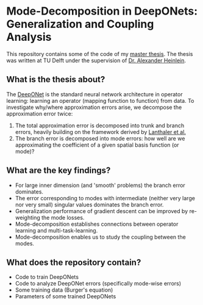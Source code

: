 # Mode-Decomposition in DeepONets: Generalization and Coupling Analysis

This repository contains some of the code of my [master thesis](https://repository.tudelft.nl/record/uuid:e8a0439c-ecfa-4adc-8ea7-2679847995eb). 
The thesis was written at TU Delft under the supervision of [Dr. Alexander Heinlein](https://searhein.github.io/).

## What is the thesis about?

The [DeepONet](https://arxiv.org/abs/1910.03193) is the standard neural network architecture in operator learning: learning an operator (mapping function to function) from data.
To investigate why/where approximation errors arise, we decompose the approximation error twice:
1. The total approximation error is decomposed into trunk and branch errors, heavily building on the framework derived by [Lanthaler et al.](https://arxiv.org/abs/2102.09618)
2. The branch error is decomposed into mode errors: how well are we approximating the coefficient of a given spatial basis function (or mode)?

## What are the key findings?
- For large inner dimension (and 'smooth' problems) the branch error dominates.
- The error corresponding to modes with intermediate (neither very large nor very small) singular values dominates the branch error.
- Generalization performance of gradient descent can be improved by re-weighting the mode losses.
- Mode-decomposition establishes connections between operator learning and multi-task-learning.
- Mode-decomposition enables us to study the coupling between the modes.

## What does the repository contain?
- Code to train DeepONets
- Code to analyze DeepONet errors (specifically mode-wise errors)
- Some training data (Burger's equation)
- Parameters of some trained DeepONets
